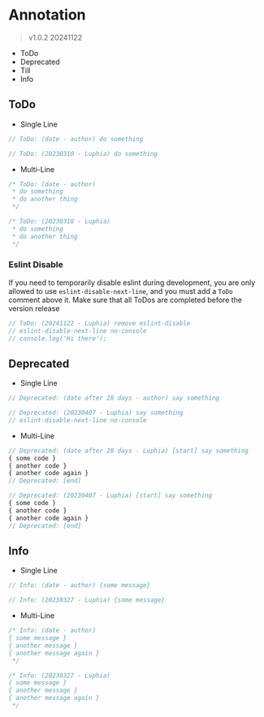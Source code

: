 # Annotation
> v1.0.2 20241122
- ToDo
- Deprecated
- Till
- Info

## ToDo
- Single Line
```typescript
// ToDo: (date - author) do something 
```
```typescript
// ToDo: (20230310 - Luphia) do something 
```

- Multi-Line
```typescript
/* ToDo: (date - author)
 * do something
 * do another thing
 */
```
```typescript
/* ToDo: (20230310 - Luphia)
 * do something
 * do another thing
 */
```

### Eslint Disable
If you need to temporarily disable eslint during development, you are only allowed to use `eslint-disable-next-line`, and you must add a `ToDo` comment above it. Make sure that all ToDos are completed before the version release
```typescript
// ToDo: (20241122 - Luphia) remove eslint-disable
// eslint-disable-next-line no-console
// console.log('Hi there');
```

## Deprecated
- Single Line
```typescript
// Deprecated: (date after 28 days - author) say something 
```
```typescript
// Deprecated: (20230407 - Luphia) say something 
// eslint-disable-next-line no-console
```

- Multi-Line
```typescript
// Deprecated: (date after 28 days - Luphia) [start] say something 
{ some code }
{ another code }
{ another code again }
// Deprecated: [end]
```
```typescript
// Deprecated: (20230407 - Luphia) [start] say something 
{ some code }
{ another code }
{ another code again }
// Deprecated: [end]
```

## Info
- Single Line
```typescript
// Info: (date - author) {some message}
```
```typescript
// Info: (20230327 - Luphia) {some message}
```

- Multi-Line
```typescript
/* Info: (date - author)
{ some message }
{ another message }
{ another message again }
 */
```
```typescript
/* Info: (20230327 - Luphia)
{ some message }
{ another message }
{ another message again }
 */
```
